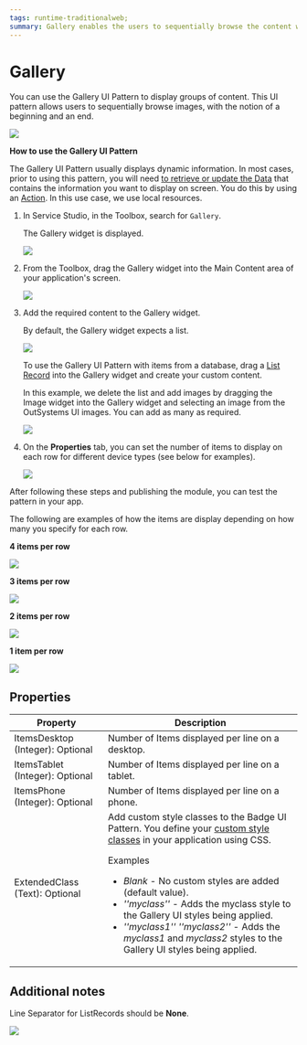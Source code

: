 ```yaml
---
tags: runtime-traditionalweb; 
summary: Gallery enables the users to sequentially browse the content when there are many cards grouped into one or more collections.
---
```


# Gallery

You can use the Gallery UI Pattern to display groups of content. This UI pattern allows users to sequentially browse images, with the notion of a beginning and an end. 

![](<images/gallery-7-ss.png>)

**How to use the Gallery UI Pattern**

The Gallery UI Pattern usually displays dynamic information. In most cases, prior to using this pattern, you will need [to retrieve or update the Data](../../../../../develop/data/intro.md) that contains the information you want to display on screen. You do this by using an [Action](../../../../../develop/logic/action-web.md). In this use case, we use local resources.

1. In Service Studio, in the Toolbox, search for `Gallery`. 

    The Gallery widget is displayed.

    ![](<images/gallery-8-ss.png>)

1. From the Toolbox, drag the Gallery widget into the Main Content area of your application's screen.

    ![](<images/gallery-9-ss.png>)

1. Add the required content to the Gallery widget. 

    By default, the Gallery widget expects a list.

    ![](<images/gallery-1-ss.png>)

     To use the Gallery UI Pattern with items from a database, drag a [List Record](<../../../../../ref/lang/auto/Class.List Records Widget.md>) into the Gallery widget and create your custom content. 

    In this example, we delete the list and add images by dragging the Image widget into the Gallery widget and selecting an image from the OutSystems UI images. You can add as many as required.

    ![](<images/gallery-10-ss.png>)

1. On the **Properties** tab, you can set the number of items to display on each row for different device types (see below for examples).
    
    ![](<images/gallery-6-ss.png>)

After following these steps and publishing the module, you can test the pattern in your app.

The following are examples of how the items are display depending on how many you specify for each row.

**4 items per row**

   ![](<images/gallery-11-ss.png>)

**3 items per row**
    
   ![](<images/gallery-12-ss.png>)

**2 items per row**

   ![](<images/gallery-13-ss.png>)

**1 item per row**

   ![](<images/gallery-14-ss.png>)

## Properties

| **Property** |  **Description** |
|---|---|
| ItemsDesktop (Integer): Optional |  Number of Items displayed per line on a desktop. | 
| ItemsTablet (Integer): Optional |  Number of Items displayed per line on a tablet. | 
| ItemsPhone (Integer): Optional|  Number of Items displayed per line on a phone. |
| ExtendedClass (Text): Optional | Add custom style classes to the Badge UI Pattern. You define your [custom style classes](../../../../../develop/ui/look-feel/css.md) in your application using CSS. <p>Examples <ul><li>_Blank_ - No custom styles are added (default value).</li><li>_''myclass''_ - Adds the myclass style to the Gallery UI styles being applied.</li><li>_''myclass1'' ''myclass2''_ - Adds the _myclass1_ and _myclass2_ styles to the Gallery UI styles being applied.</li></ul></p> |  


## Additional notes

Line Separator for ListRecords should be **None**.

   ![](<images/gallery-2-ss.png>)
